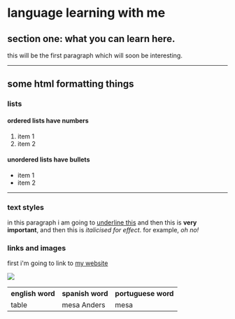 <h1>language learning with me</h1>
<h2>section one: what you can learn here.</h2>
<p>this will be the first paragraph which will soon be interesting.</p>

<hr>
<h2>some html formatting things</h2>
<h3>lists</h3>
<h4>ordered lists have numbers</h4>
<ol>
  <li>item 1</li>
  <li>item 2</li>
</ol>

<h4>unordered lists have bullets</h4>
<ul>
  <li>item 1</li>
  <li>item 2</li>
</ul>

<hr>

<h3>text styles</h3>
<p>in this paragraph i am going to <u>underline this</u> and then this is <strong> very important</strong>, and then this is <em>italicised for effect</em>. for example, <em>oh no!</em></p>

<h3>links and images</h3>
<p> first i'm going to link to <a href="http://llt.msu.edu/issues/june2011/emerging.pdf">my website</a></p>

<img src="https://www.google.co.uk/search?rlz=1C1GGRV_enGB766GB766&biw=1920&bih=949&tbs=sur%3Afmc&tbm=isch&sa=1&q=pizza&oq=pizza&gs_l=psy-ab.3..0i67k1j0j0i67k1l2j0j0i67k1j0l4.45270.46144.0.46357.5.5.0.0.0.0.53.235.5.5.0....0...1.1.64.psy-ab..0.5.235....0.PNICZnnXBmY#imgrc=WCLnGSt8Lga7QM:" />
<table>
  <tr>
    <th>english word</th>
    <th>spanish word</th> 
    <th>portuguese word</th>
  </tr>
  <tr>
    <td>table</td>
    <td>mesa Anders</td> 
    <td>mesa</td>
  </tr>

</table>


</hr>


